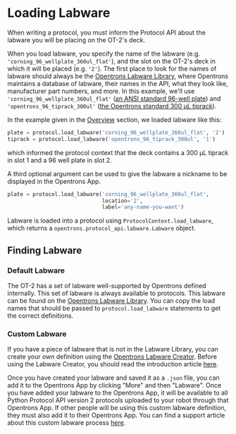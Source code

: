 # Loading Labware

When writing a protocol, you must inform the Protocol API about the
labware you will be placing on the OT-2's deck.

When you load labware, you specify the name of the labware (e.g.
`'corning_96_wellplate_360ul_flat'`), and the slot on the OT-2's deck
in which it will be placed (e.g. `'2'`). The first place to look for the
names of labware should always be the [Opentrons Labware
Library](https://labware.opentrons.com), where Opentrons maintains a
database of labware, their names in the API, what they look like,
manufacturer part numbers, and more. In this example, we'll use
`'corning_96_wellplate_360ul_flat'` ([an ANSI standard 96-well
plate](https://labware.opentrons.com/corning_96_wellplate_360ul_flat))
and `'opentrons_96_tiprack_300ul'` ([the Opentrons standard 300 µL
tiprack](https://labware.opentrons.com/opentrons_96_tiprack_300ul)).

In the example given in the [Overview](index.md) section, we loaded labware like this:

``` python
plate = protocol.load_labware('corning_96_wellplate_360ul_flat', '2')
tiprack = protocol.load_labware('opentrons_96_tiprack_300ul', '1')
```

which informed the protocol context that the deck contains a 300 µL
tiprack in slot 1 and a 96 well plate in slot 2.

A third optional argument can be used to give the labware a nickname to
be displayed in the Opentrons App.

``` python
plate = protocol.load_labware('corning_96_wellplate_360ul_flat',
                              location='2',
                              label='any-name-you-want')
```

Labware is loaded into a protocol using
`ProtocolContext.load_labware`, which
returns a `opentrons.protocol_api.labware.Labware` object.

Finding Labware
---------------

### Default Labware

The OT-2 has a set of labware well-supported by Opentrons defined
internally. This set of labware is always available to protocols. This
labware can be found on the [Opentrons Labware
Library](https://labware.opentrons.com). You can copy the load names
that should be passed to `protocol.load_labware` statements to get the
correct definitions.

### Custom Labware

If you have a piece of labware that is not in the Labware Library, you
can create your own definition using the [Opentrons Labware
Creator](https://labware.opentrons.com/create/). Before using the
Labware Creator, you should read the introduction article
[here](https://support.opentrons.com/en/articles/3136504-creating-custom-labware-definitions).

Once you have created your labware and saved it as a `.json` file, you
can add it to the Opentrons App by clicking "More" and then
"Labware". Once you have added your labware to the Opentrons App, it
will be available to all Python Protocol API version 2 protocols
uploaded to your robot through that Opentrons App. If other people will
be using this custom labware definition, they must also add it to their
Opentrons App. You can find a support article about this custom labware
process
[here](https://support.opentrons.com/en/articles/3136506-using-labware-in-your-protocols).


